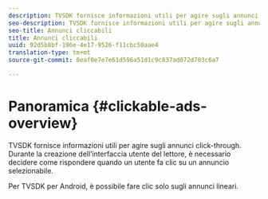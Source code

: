 ```yaml
---
description: TVSDK fornisce informazioni utili per agire sugli annunci click-through. Durante la creazione dell’interfaccia utente del lettore, è necessario decidere come rispondere quando un utente fa clic su un annuncio selezionabile.
seo-description: TVSDK fornisce informazioni utili per agire sugli annunci click-through. Durante la creazione dell’interfaccia utente del lettore, è necessario decidere come rispondere quando un utente fa clic su un annuncio selezionabile.
seo-title: Annunci cliccabili
title: Annunci cliccabili
uuid: 92d5b8bf-196e-4e17-9526-f11cbc50aae4
translation-type: tm+mt
source-git-commit: 0eaf0e7e7e61d596a51d1c9c837ad072d703c6a7

---
```



# Panoramica {#clickable-ads-overview}

TVSDK fornisce informazioni utili per agire sugli annunci click-through. Durante la creazione dell’interfaccia utente del lettore, è necessario decidere come rispondere quando un utente fa clic su un annuncio selezionabile.

Per TVSDK per Android, è possibile fare clic solo sugli annunci lineari.
